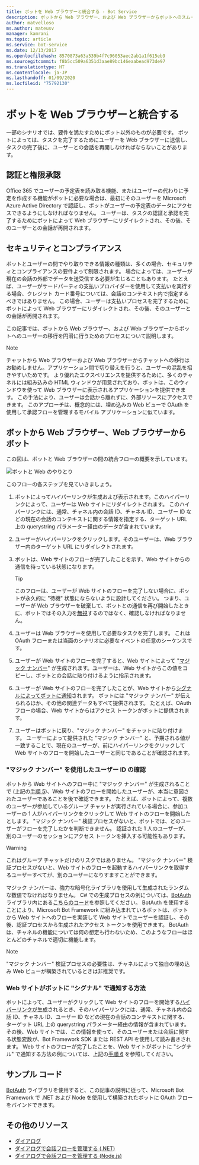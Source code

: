 ```yaml
---
title: ボットを Web ブラウザーと統合する - Bot Service
description: ボットから Web ブラウザー、および Web ブラウザーからボットへのスムーズなユーザー切り替えを設計する方法について説明します。
author: matvelloso
ms.author: mateusv
manager: kamrani
ms.topic: article
ms.service: bot-service
ms.date: 12/13/2017
ms.openlocfilehash: 8570873a63a539b4f7c96053aec2ab1a1f615eb9
ms.sourcegitcommit: f8b5cc509a6351d3aae89bc146eaabead973de97
ms.translationtype: HT
ms.contentlocale: ja-JP
ms.lasthandoff: 01/09/2020
ms.locfileid: "75792130"
---
```

# <a name="integrate-your-bot-with-a-web-browser"></a>ボットを Web ブラウザーと統合する

一部のシナリオでは、要件を満たすためにボット以外のものが必要です。 ボットによっては、タスクを完了するためにユーザーを Web ブラウザーに送信し、タスクの完了後に、ユーザーとの会話を再開しなければならないことがあります。 

## <a name="authentication-and-authorization"></a>認証と権限承認
Office 365 でユーザーの予定表を読み取る機能、またはユーザーの代わりに予定を作成する機能がボットに必要な場合は、最初にそのユーザーを Microsoft Azure Active Directory で認証し、ボットがユーザーの予定表のデータにアクセスできるようにしなければなりません。 ユーザーは、タスクの認証と承認を完了するためにボットによって Web ブラウザーにリダイレクトされ、その後、そのユーザーとの会話が再開されます。 

## <a name="security-and-compliance"></a>セキュリティとコンプライアンス
ボットとユーザーの間でやり取りできる情報の種類は、多くの場合、セキュリティとコンプライアンスの要件よって制限されます。 場合によっては、ユーザーが現在の会話の外部でデータを送受信する必要が生じることもあります。 たとえば、ユーザーがサードパーティの支払いプロバイダーを使用して支払いを実行する場合、クレジット カード番号については、会話のコンテキスト内で指定するべきではありません。 この場合、ユーザーは支払いプロセスを完了するためにボットによって Web ブラウザーにリダイレクトされ、その後、そのユーザーとの会話が再開されます。

この記事では、ボットから Web ブラウザー、および Web ブラウザーからボットへのユーザーの移行を円滑に行うためのプロセスについて説明します。 

> [!NOTE]
> チャットから Web ブラウザーおよび Web ブラウザーからチャットへの移行はお勧めしません。アプリケーション間で切り替えを行うと、ユーザーの混乱を招きやすいためです。 より優れたエクスペリエンスを提供するために、多くのチャネルには組み込みの HTML ウィンドウが用意されており、ボットは、このウィンドウを使って Web ブラウザーに表示されるアプリケーションを提供できます。 この手法により、ユーザーは会話から離れずに、外部リソースにアクセスできます。 このアプローチは、概念的には、埋め込みの Web ビューで OAuth を使用して承認フローを管理するモバイル アプリケーションに似ています。

## <a name="bot-to-web-browser-and-back-again"></a>ボットから Web ブラウザー、Web ブラウザーからボット

この図は、ボットと Web ブラウザーの間の統合フローの概要を示しています。 

![ボットと Web のやりとり](~/media/bot-service-design-pattern-integrate-browser/bot-to-web1.png)

このフローの各ステップを見ていきましょう。

1. <a id="generate-hyperlink"></a>ボットによってハイパーリンクが生成および表示されます。このハイパーリンクによって、ユーザーは Web サイトにリダイレクトされます。 
   このハイパーリンクには、通常、チャネル内の会話 ID、チャネル ID、ユーザー ID などの現在の会話のコンテキストに関する情報を指定する、ターゲット URL 上の querystring パラメーター経由のデータが含まれています。 

2. ユーザーがハイパーリンクをクリックします。そのユーザーは、Web ブラウザー内のターゲット URL にリダイレクトされます。 

3. ボットは、Web サイトのフローが完了したことを示す、Web サイトからの通信を待っている状態になります。  
   > [!TIP]
   > このフローは、ユーザーが Web サイトのフローを完了しない場合に、ボットが永久的に "待機" 状態にならないように設計してください。 つまり、ユーザーが Web ブラウザーを破棄して、ボットとの通信を再び開始したときに、ボットではその入力を[無視](~/bot-service-design-navigation.md#the-mysterious-bot)するのではなく、確認しなければなりません。

4. ユーザーは Web ブラウザーを使用して必要なタスクを完了します。 
   これは OAuth フローまたは当面のシナリオに必要なイベントの任意のシーケンスです。 

5. <a id="generate-magic-number"></a>ユーザーが Web サイトのフローを完了すると、Web サイトによって "[マジック ナンバー](#verify-identity)" が生成されます。ユーザーは、Web サイトからこの値をコピーし、ボットとの会話に貼り付けるように指示されます。 

6. <a id="signal-to-bot"></a>ユーザーが Web サイトのフローを完了したことが、Web サイトから[シグナルによってボットに通知](#website-signal-to-bot)されます。 
   ボットには "マジック ナンバー" が伝えられるほか、その他の関連データもすべて提供されます。
   たとえば、OAuth フローの場合、Web サイトからはアクセス トークンがボットに提供されます。

7. ユーザーはボットに戻り、"マジック ナンバー" をチャットに貼り付けます。 
   ユーザーによって提供された "マジック ナンバー" と、予期される値が一致することで、現在のユーザーが、前にハイパーリンクをクリックして Web サイトのフローを開始したユーザーと同じであることが確認されます。 

### <a id="verify-identity"></a> "マジック ナンバー" を使用したユーザー ID の確認

ボットから Web サイトへのフロー中に "マジック ナンバー" が生成されることで (上記の[手順 5](#generate-magic-number))、Web サイトのフローを開始したユーザーが、本当に意図されたユーザーであることを後で確認できます。 たとえば、ボットによって、複数のユーザーが参加しているグループ チャットが実行されている場合に、参加ユーザーの 1 人がハイパーリンクをクリックして Web サイトのフローを開始したとします。 "マジック ナンバー" 検証プロセスがないと、ボットでは、どのユーザーがフローを完了したかを判断できません。 認証された 1 人のユーザーが、別のユーザーのセッションにアクセス トークンを挿入する可能性もあります。 

> [!WARNING] 
> これはグループ チャットだけのリスクではありません。 "マジック ナンバー" 検証プロセスがないと、Web サイトのフローを起動するハイパーリンクを取得するユーザーすべてが、別のユーザーになりすますことができます。 

マジック ナンバーは、強力な暗号化ライブラリを使用して生成されたランダムな数値でなければなりません。 C# での生成プロセスの例については、<a href="https://www.nuget.org/packages/BotAuth" target="_blank">BotAuth</a> ライブラリ内にある<a href="https://github.com/MicrosoftDX/botauth/tree/master/CSharp" target="_blank">こちらのコード</a>を参照してください。 BotAuth を使用することにより、Microsoft Bot Framework に組み込まれているボットは、ボットから Web サイトへのフローを実装して Web サイトでユーザーを認証し、その後、認証プロセスから生成されたアクセス トークンを使用できます。 BotAuth は、チャネルの機能については何の想定も行わないため、このようなフローはほとんどのチャネルで適切に機能します。 

> [!NOTE]
> "マジック ナンバー" 検証プロセスの必要性は、チャネルによって独自の埋め込み Web ビューが構築されているときは非推奨です。

### <a id="website-signal-to-bot"></a>Web サイトがボットに "シグナル" で通知する方法

ボットによって、ユーザーがクリックして Web サイトのフローを開始する[ハイパーリンクが生成](#generate-hyperlink)されるとき、そのハイパーリンクには、通常、チャネル内の会話 ID、チャネル ID、ユーザー ID などの現在の会話のコンテキストに関する、ターゲット URL 上の querystring パラメーター経由の情報が含まれています。 その後、Web サイトでは、この情報を使って、そのユーザーまたは会話に関する状態変数が、Bot Framework SDK または REST API を使用して読み書きされます。 Web サイトのフローが完了したことを、Web サイトがボットに "シグナル" で通知する方法の例については、上記の[手順 6](#signal-to-bot) を参照してください。

## <a name="sample-code"></a>サンプル コード

<a href="https://github.com/MicrosoftDX/botauth" target="_blank">BotAuth</a> ライブラリを使用すると、この記事の説明に従って、Microsoft Bot Framework で .NET および Node を使用して構築されたボットに OAuth フローをバインドできます。

## <a name="additional-resources"></a>その他のリソース

- [ダイアログ](~/dotnet/bot-builder-dotnet-dialogs.md)
- [ダイアログで会話フローを管理する (.NET)](~/dotnet/bot-builder-dotnet-manage-conversation-flow.md)
- [ダイアログで会話フローを管理する (Node.js)](~/nodejs/bot-builder-nodejs-manage-conversation-flow.md)

